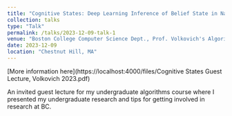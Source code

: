 ```yaml
---
title: "Cognitive States: Deep Learning Inference of Belief State in Natural Language"
collection: talks
type: "Talk"
permalink: /talks/2023-12-09-talk-1
venue: "Boston College Computer Science Dept., Prof. Volkovich's Algorithms Course"
date: 2023-12-09
location: "Chestnut Hill, MA"
---
```


[More information here](https://localhost:4000/files/Cognitive States Guest Lecture, Volkovich 2023.pdf)

An invited guest lecture for my undergraduate algorithms course where I presented my undergraduate research and tips for getting involved in research at BC.
